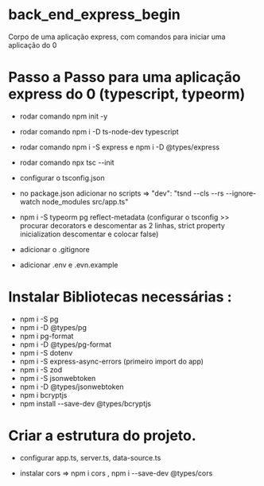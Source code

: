 # back_end_express_begin
Corpo de uma aplicação express, com comandos para iniciar uma aplicação do 0



# Passo a Passo para uma aplicação express do 0 (typescript, typeorm)

- rodar comando npm init -y

- rodar comando npm i -D ts-node-dev typescript

- rodar comando npm i -S express e npm i -D @types/express

- rodar comando npx tsc --init

- configurar o tsconfig.json

- no package.json adicionar no scripts =>  "dev": "tsnd --cls --rs --ignore-watch node_modules src/app.ts"

- npm i -S typeorm pg reflect-metadata (configurar o tsconfig >> procurar decorators e descomentar as 2 linhas, strict property inicialization descomentar e colocar false)

- adicionar o .gitignore

- adicionar .env e .evn.example

# Instalar Bibliotecas necessárias :

- npm i -S pg
- npm i -D @types/pg
- npm i pg-format
- npm i -D @types/pg-format
- npm i -S dotenv
- npm i -S express-async-errors (primeiro import do app)
- npm i -S zod 
- npm i -S jsonwebtoken
- npm i -D @types/jsonwebtoken
- npm i bcryptjs
- npm install --save-dev @types/bcryptjs

# Criar a estrutura do projeto.

- configurar app.ts, server.ts, data-source.ts

- instalar cors => npm i cors , npm i --save-dev @types/cors
